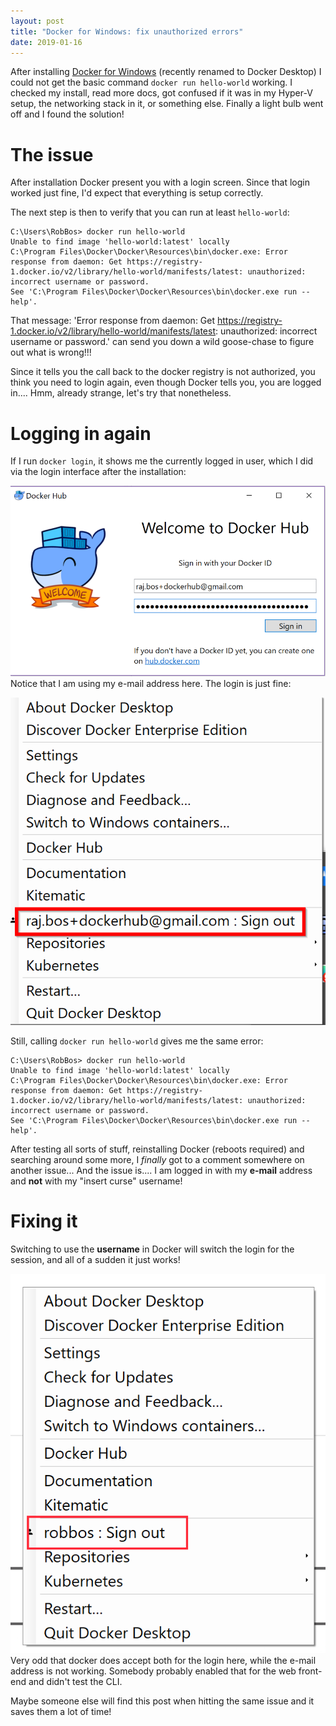 ```yaml
---
layout: post
title: "Docker for Windows: fix unauthorized errors"
date: 2019-01-16
---
```


After installing [Docker for Windows](https://docs.docker.com/docker-for-windows/) (recently renamed to Docker Desktop) I could not get the basic command `docker run hello-world` working. I checked my install, read more docs, got confused if it was in my Hyper-V setup, the networking stack in it, or something else. Finally a light bulb went off and I found the solution! 

# The issue

After installation Docker present you with a login screen.
Since that login worked just fine, I'd expect that everything is setup correctly.

The next step is then to verify that you can run at least `hello-world`:

```
C:\Users\RobBos> docker run hello-world
Unable to find image 'hello-world:latest' locally
C:\Program Files\Docker\Docker\Resources\bin\docker.exe: Error response from daemon: Get https://registry-1.docker.io/v2/library/hello-world/manifests/latest: unauthorized: incorrect username or password.
See 'C:\Program Files\Docker\Docker\Resources\bin\docker.exe run --help'.
```

That message: 'Error response from daemon: Get https://registry-1.docker.io/v2/library/hello-world/manifests/latest: unauthorized: incorrect username or password.' can send you down a wild goose-chase to figure out what is wrong!!!

Since it tells you the call back to the docker registry is not authorized, you think you need to login again, even though Docker tells you, you are logged in.... Hmm, already strange, let's try that nonetheless.

# Logging in again
If I run `docker login`, it shows me the currently logged in user, which I did via the login interface after the installation:  

![](/images/2019_01_16_Docker_For_Windows_Login.png)  
Notice that I am using my e-mail address here. The login is just fine:  

![](/images/2019_01_16_Docker_for_Windows_Email_Logged_In.png)

Still, calling `docker run hello-world` gives me the same error:

```
C:\Users\RobBos> docker run hello-world
Unable to find image 'hello-world:latest' locally
C:\Program Files\Docker\Docker\Resources\bin\docker.exe: Error response from daemon: Get https://registry-1.docker.io/v2/library/hello-world/manifests/latest: unauthorized: incorrect username or password.
See 'C:\Program Files\Docker\Docker\Resources\bin\docker.exe run --help'.
```

After testing all sorts of stuff, reinstalling Docker (reboots required) and searching around some more, I *finally* got to a comment somewhere on another issue... And the issue is.... I am logged in with my **e-mail** address and **not** with my "insert curse" username! 

# Fixing it
Switching to use the **username** in Docker will switch the login for the session, and all of a sudden it just works!

![](/images/2019_01_16_Docker_for_windows_logged_in_user.png)  
Very odd that docker does accept both for the login here, while the e-mail address is not working. Somebody probably enabled that for the web front-end and didn't test the CLI.

Maybe someone else will find this post when hitting the same issue and it saves them a lot of time!  
